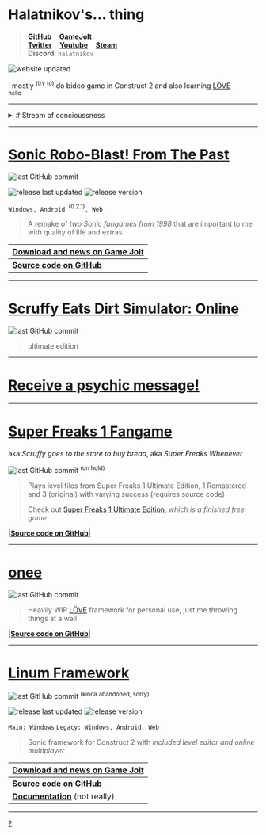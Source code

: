 # Halatnikov's... thing <!-- ![icon](holat_ayleen-seraph_2x.png) -->

> **[GitHub](https://github.com/Halatnikov)** &nbsp;&nbsp; **[GameJolt](https://gamejolt.com/@Halatnikov)**
<br>**[Twitter](https://twitter.com/holatnikov)** &nbsp;&nbsp; **[Youtube](https://www.youtube.com/channel/UCaJJx5p_9KyaKZj02N82nJw)** &nbsp;&nbsp; **[Steam](https://steamcommunity.com/id/halatnikov)**
<br>**Discord**: `halatnikov`

![website updated](https://img.shields.io/github/last-commit/halatnikov/halatnikov.github.io?label=updated)

i mostly <sup>(try to)</sup> do bideo game in Construct 2 and also learning [LÖVE](https://love2d.org/)
<br><sub>hello</sub>

---

<details>

<summary># Stream of concioussness</summary>

<sup>(probably infrequent)</sup><br>&nbsp;

&nbsp;<br>`2024-06-22` haven't repaired the gone images yet, but slightly reworded the whole site

</details>

---

# [Sonic Robo-Blast! From The Past](https://gamejolt.com/games/srb_fromthepast/658544)

<!-- [![logo](srbftp_dajumpjump.png)](https://gamejolt.com/games/srb_fromthepast/658544) -->

![last GitHub commit](https://img.shields.io/github/last-commit/halatnikov/SRBftp?label=last%20GitHub%20commit&logo=github)

![release last updated](https://img.shields.io/github/release-date/halatnikov/SRBftp?label=last%20updated)
![release version](https://img.shields.io/github/v/release/halatnikov/SRBftp?&label=version)

`Windows, Android `<sup>(0.2.1)</sup>`, Web`

> A remake of *two Sonic fangames from 1998* that are important to me with quality of life and extras

|**[Download and news on Game Jolt](https://gamejolt.com/games/srb_fromthepast/658544)**|
|---|
|**[Source code on GitHub](https://github.com/Halatnikov/SRBftp)**|

---

# [Scruffy Eats Dirt Simulator: Online](https://halatnikov.github.io/scruffy_eats_dirt_online)

![last GitHub commit](https://img.shields.io/github/last-commit/halatnikov/scruffy_eats_dirt_online?label=last%20GitHub%20commit&logo=github)

> ultimate edition

---

# [Receive a psychic message!](https://nohbodee.neocities.org)

---

# [Super Freaks 1 Fangame](https://github.com/Halatnikov/Super-Freaks-1-Fangame)

aka *Scruffy goes to the store to buy bread*, aka *Super Freaks Whenever*

<!-- [![logo](scruffy_ayleen-seraph_small.png)](https://twitter.com/Ayleen_Seraph) -->

![last GitHub commit](https://img.shields.io/github/last-commit/halatnikov/Super-Freaks-1-Fangame?label=last%20GitHub%20commit&logo=github) <sup>(on hold)</sup>

> Plays level files from Super Freaks 1 Ultimate Edition, 1 Remastered and 3 (original) with varying success (requires source code)
>
> Check out [Super Freaks 1 Ultimate Edition](https://superfreaks.neocities.org/), *which is a finished free game*
<!-- > Art by [Ayleen_Seraph](https://twitter.com/Ayleen_Seraph) -->

|**[Source code on GitHub](https://github.com/Halatnikov/Super-Freaks-1-Fangame)**|

---

# [onee](https://github.com/Halatnikov/onee)

![last GitHub commit](https://img.shields.io/github/last-commit/halatnikov/onee?label=last%20GitHub%20commit&logo=github)

> Heavily WIP [LÖVE](https://love2d.org/) framework for personal use, just me throwing things at a wall

|**[Source code on GitHub](https://github.com/Halatnikov/onee)**|

---

# [Linum Framework](https://gamejolt.com/games/linum-framework/513673)

<!-- [![logo](linum_ayleen-seraph_2x.png)](https://gamejolt.com/games/linum-framework/513673) -->

![last GitHub commit](https://img.shields.io/github/last-commit/halatnikov/linum-framework?label=last%20GitHub%20commit&logo=github) <sup>(kinda abandoned, sorry)</sup>

![release last updated](https://img.shields.io/github/release-date/halatnikov/linum-framework?label=last%20updated)
![release version](https://img.shields.io/github/v/release/halatnikov/linum-framework?&label=version)

`Main: Windows`
`Legacy: Windows, Android, Web`

> Sonic framework for Construct 2 with *included level editor and online multiplayer*

|**[Download and news on Game Jolt](https://gamejolt.com/games/linum-framework/513673)**|
|---|
|**[Source code on GitHub](https://github.com/Halatnikov/linum-framework)**|
|**[Documentation](https://halatnikov.github.io/linum-framework)** (not really)|

---

<!-- [![halat art](happybirthdayhalat_ayleen-seraph_small.png)](https://halatnikov.github.io/art) -->

[?](https://www.youtube.com/watch?v=FBSe_3qtgkc)
